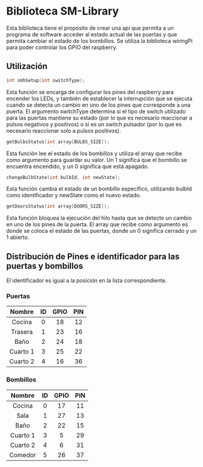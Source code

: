 # Biblioteca SM-Library
Esta biblioteca tiene el propósito de crear una api que permita a un programa de software acceder al estado actual de las puertas y que permita cambiar el estado de los bombillos. Se utiliza la biblioteca wiringPi para poder controlar los GPIO del raspberry.

## Utilización

```c
int smhSetup(int switchType);
```

Esta función se encarga de configurar los pines del raspberry para encender los LEDs, y también de establecer la interrupción que se ejecuta cuando se detecta un cambio en uno de los pines que corresponde a una puerta. El argumento switchType determina si el tipo de switch utilizado para las puertas mantiene su estado (por lo que es necesario reaccionar a pulsos negativos y positivos) o si es un switch pulsador (por lo que es necesario reaccionar solo a pulsos positivos).


```c
getBulbsStatus(int array[BULBS_SIZE]);
```

Esta función lee el estado de los bombillos y utiliza el array que recibe como argumento para guardar su valor. Un 1 significa que el bombillo se encuentra encendido, y un 0 significa que está apagado.

```c
changeBulbState(int bulbId, int newState);
```
Esta función cambia el estado de un bombillo específico, utilizando bulbId como identificador y newState como el nuevo estado.


```c
getDoorsStatus(int array[DOORS_SIZE]);
```
Esta función bloquea la ejecución del hilo hasta que se detecte un cambio en uno de los pines de la puerta. El array que recibe como argumento es donde se coloca el estado de las puertas, donde un 0 significa cerrado y un 1 abierto.


## Distribución de Pines e identificador para las puertas y bombillos
El identificador es igual a la posición en la lista correspondiente.

### Puertas
| Nombre | ID | GPIO | PIN | 
| :---: | :---: | :---: | :---: | 
| Cocina | 0 |  18 | 12 |
| Trasera | 1 | 23 | 16 |
| Baño | 2 | 24 | 18 |
| Cuarto 1 | 3 | 25 | 22 |
| Cuarto 2 | 4 | 16 | 36 |

### Bombillos
| Nombre | ID | GPIO | PIN | 
| :---: | :---: | :---: | :---: | 
| Cocina | 0 | 17 | 11 |
| Sala | 1 | 27 | 13 |
| Baño | 2 | 22 | 15 |
| Cuarto 1 | 3 | 5 | 29 |
| Cuarto 2 | 4 | 6 | 31 |
| Comedor | 5 | 26 | 37 |
